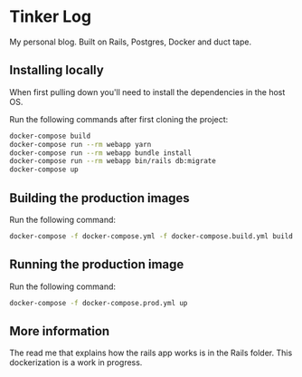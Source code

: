 # Tinker Log

My personal blog. Built on Rails, Postgres, Docker and duct tape.

## Installing locally

When first pulling down you'll need to install the dependencies in the host OS.

Run the following commands after first cloning the project:

```sh
docker-compose build
docker-compose run --rm webapp yarn
docker-compose run --rm webapp bundle install
docker-compose run --rm webapp bin/rails db:migrate
docker-compose up
```

## Building the production images

Run the following command:

```sh
docker-compose -f docker-compose.yml -f docker-compose.build.yml build
```

## Running the production image

Run the following command:

```sh
docker-compose -f docker-compose.prod.yml up
```

## More information

The read me that explains how the rails app works is in the Rails folder. This dockerization is a work in progress.
